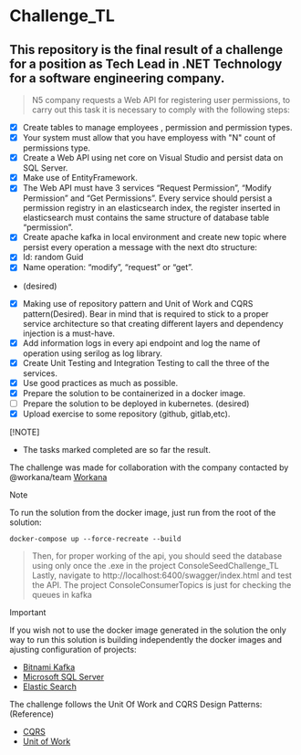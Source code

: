 # Challenge_TL
## This repository is the final result of a challenge for a position as Tech Lead in .NET Technology for a software engineering company.

> N5 company requests a Web API for registering user permissions, to carry out this task it is necessary to comply with the following steps:
- [x] Create tables to manage employees , permission and permission types.
- [x] Your system must allow that you have employess with "N" count of permissions type.
- [x] Create a Web API using net core on Visual Studio and persist data on SQL Server.
- [x] Make use of EntityFramework.
- [x] The Web API must have 3 services “Request Permission”, “Modify Permission” and “Get Permissions”. Every service should persist a permission registry in an elasticsearch index, the register inserted in elasticsearch must contains the same structure of database table “permission”.
- [x] Create apache kafka in local environment and create new topic where persist every operation a message with the next dto structure:
- [x] Id: random Guid
- [x] Name operation: “modify”, “request” or “get”.
- (desired)
- [x] Making use of repository pattern and Unit of Work and CQRS pattern(Desired). Bear in mind that is required to stick to a proper service architecture so that creating different layers and dependency injection is a must-have.
- [x] Add information logs in every api endpoint and log the name of operation using serilog as log library.
- [x] Create Unit Testing and Integration Testing to call the three of the services.
- [x] Use good practices as much as possible.
- [x] Prepare the solution to be containerized in a docker image.
- [ ] Prepare the solution to be deployed in kubernetes. (desired)
- [x] Upload exercise to some repository (github, gitlab,etc).

 [!NOTE]
- The tasks marked completed are so far the result.

The challenge was made for collaboration with the company contacted by @workana/team [Workana](https://www.workana.com/es)

> [!NOTE]
> To run the solution from the docker image, just run from the root of the solution:
```
docker-compose up --force-recreate --build
```
> Then, for proper working of the api, you should seed the database using only once the .exe in the project ConsoleSeedChallenge_TL
> Lastly, navigate to http://localhost:6400/swagger/index.html and test the API. The project ConsoleConsumerTopics is just for checking the queues in kafka

> [!IMPORTANT]
> If you wish not to use the docker image generated in the solution the only way to run this solution is building independently the docker images and ajusting configuration of projects:
- [Bitnami Kafka](https://hub.docker.com/r/bitnami/kafka/#!)
- [Microsoft SQL Server](https://hub.docker.com/_/microsoft-mssql-server)
- [Elastic Search](https://www.elastic.co/guide/en/elasticsearch/reference/current/docker.html)

The challenge follows the Unit Of Work and CQRS Design Patterns:
(Reference)
- [CQRS](https://learn.microsoft.com/en-us/azure/architecture/patterns/cqrs)
- [Unit of Work](https://learn.microsoft.com/en-us/archive/msdn-magazine/2009/june/the-unit-of-work-pattern-and-persistence-ignorance)
